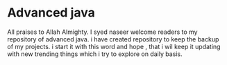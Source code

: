 # Advanced java

All praises to Allah Almighty. I syed naseer welcome readers to my repository of advanced java. i have created repository to keep the backup of my projects. i start it with this word and hope , that i wil keep it updating with new trending things which i try to explore on daily basis.
